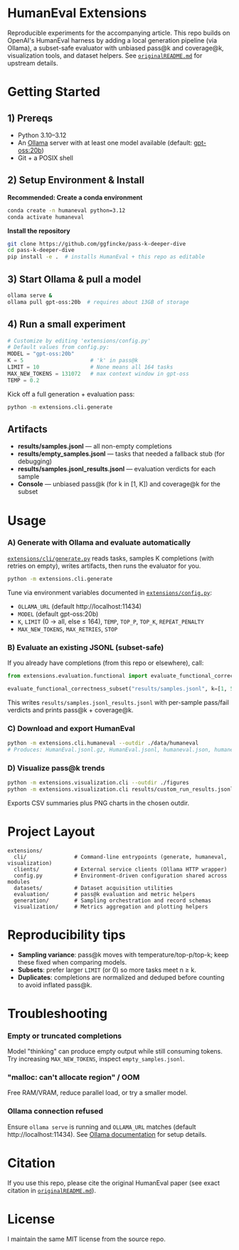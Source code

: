 # HumanEval Extensions

Reproducible experiments for the accompanying article. This repo builds on OpenAI's HumanEval harness by adding a local generation pipeline (via Ollama), a subset-safe evaluator with unbiased pass@k and coverage@k, visualization tools, and dataset helpers. See [`originalREADME.md`](https://github.com/ggfincke/pass-k-deeper-dive/blob/master/originalREADME.md) for upstream details.

# Getting Started

## 1) Prereqs

- Python 3.10–3.12
- An [Ollama](https://ollama.com/) server with at least one model available (default: [gpt-oss:20b](https://ollama.com/library/gpt-oss:20b))
- Git + a POSIX shell

## 2) Setup Environment & Install

**Recommended: Create a conda environment**
```bash
conda create -n humaneval python=3.12
conda activate humaneval
```

**Install the repository**
```bash
git clone https://github.com/ggfincke/pass-k-deeper-dive
cd pass-k-deeper-dive
pip install -e .  # installs HumanEval + this repo as editable
```

## 3) Start Ollama & pull a model
```bash
ollama serve &
ollama pull gpt-oss:20b  # requires about 13GB of storage
```

## 4) Run a small experiment
```python
# Customize by editing 'extensions/config.py'
# Default values from config.py:
MODEL = "gpt-oss:20b"
K = 5                     # 'k' in pass@k
LIMIT = 10                # None means all 164 tasks
MAX_NEW_TOKENS = 131072   # max context window in gpt-oss
TEMP = 0.2
```

Kick off a full generation + evaluation pass:
```bash
python -m extensions.cli.generate
```

## Artifacts

- **results/samples.jsonl** — all non-empty completions
- **results/empty_samples.jsonl** — tasks that needed a fallback stub (for debugging)
- **results/samples.jsonl_results.jsonl** — evaluation verdicts for each sample
- **Console** — unbiased pass@k (for k in [1, K]) and coverage@k for the subset

# Usage

### A) Generate with Ollama and evaluate automatically

[`extensions/cli/generate.py`](extensions/cli/generate.py) reads tasks, samples K completions (with retries on empty), writes artifacts, then runs the evaluator for you.
```bash
python -m extensions.cli.generate
```
Tune via environment variables documented in [`extensions/config.py`](extensions/config.py):
- `OLLAMA_URL` (default http://localhost:11434)
- `MODEL` (default gpt-oss:20b)
- `K`, `LIMIT` (0 -> all, else ≤ 164), `TEMP`, `TOP_P`, `TOP_K`, `REPEAT_PENALTY`
- `MAX_NEW_TOKENS`, `MAX_RETRIES`, `STOP`

### B) Evaluate an existing JSONL (subset-safe)

If you already have completions (from this repo or elsewhere), call:
```python
from extensions.evaluation.functional import evaluate_functional_correctness_subset

evaluate_functional_correctness_subset("results/samples.jsonl", k=[1, 5])
```
This writes `results/samples.jsonl_results.jsonl` with per-sample pass/fail verdicts and prints pass@k + coverage@k.

### C) Download and export HumanEval
```bash
python -m extensions.cli.humaneval --outdir ./data/humaneval
# Produces: HumanEval.jsonl.gz, HumanEval.jsonl, humaneval.json, humaneval.csv
```

### D) Visualize pass@k trends
```bash
python -m extensions.visualization.cli --outdir ./figures
python -m extensions.visualization.cli results/custom_run_results.jsonl --compare baseline.jsonl --labels "temp=0.2" "temp=0.8"
```
Exports CSV summaries plus PNG charts in the chosen outdir.

# Project Layout

```
extensions/
  cli/               # Command-line entrypoints (generate, humaneval, visualization)
  clients/           # External service clients (Ollama HTTP wrapper)
  config.py          # Environment-driven configuration shared across modules
  datasets/          # Dataset acquisition utilities
  evaluation/        # pass@k evaluation and metric helpers
  generation/        # Sampling orchestration and record schemas
  visualization/     # Metrics aggregation and plotting helpers
```

# Reproducibility tips

- **Sampling variance**: pass@k moves with temperature/top-p/top-k; keep these fixed when comparing models.
- **Subsets**: prefer larger `LIMIT` (or 0) so more tasks meet n ≥ k.
- **Duplicates**: completions are normalized and deduped before counting to avoid inflated pass@k.

# Troubleshooting

### Empty or truncated completions
Model "thinking" can produce empty output while still consuming tokens. Try increasing `MAX_NEW_TOKENS`, inspect `empty_samples.jsonl`.

### "malloc: can't allocate region" / OOM
Free RAM/VRAM, reduce parallel load, or try a smaller model.

### Ollama connection refused
Ensure `ollama serve` is running and `OLLAMA_URL` matches (default http://localhost:11434). See [Ollama documentation](https://github.com/ollama/ollama/blob/main/docs/README.md) for setup details.

# Citation

If you use this repo, please cite the original HumanEval paper (see exact citation in [`originalREADME.md`](originalREADME.md)).

# License

I maintain the same MIT license from the source repo.

